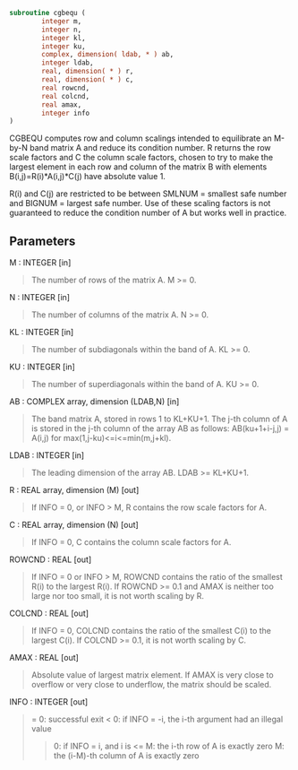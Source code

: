 ```fortran
subroutine cgbequ (
        integer m,
        integer n,
        integer kl,
        integer ku,
        complex, dimension( ldab, * ) ab,
        integer ldab,
        real, dimension( * ) r,
        real, dimension( * ) c,
        real rowcnd,
        real colcnd,
        real amax,
        integer info
)
```

CGBEQU computes row and column scalings intended to equilibrate an
M-by-N band matrix A and reduce its condition number.  R returns the
row scale factors and C the column scale factors, chosen to try to
make the largest element in each row and column of the matrix B with
elements B(i,j)=R(i)\*A(i,j)\*C(j) have absolute value 1.

R(i) and C(j) are restricted to be between SMLNUM = smallest safe
number and BIGNUM = largest safe number.  Use of these scaling
factors is not guaranteed to reduce the condition number of A but
works well in practice.

## Parameters
M : INTEGER [in]
> The number of rows of the matrix A.  M >= 0.

N : INTEGER [in]
> The number of columns of the matrix A.  N >= 0.

KL : INTEGER [in]
> The number of subdiagonals within the band of A.  KL >= 0.

KU : INTEGER [in]
> The number of superdiagonals within the band of A.  KU >= 0.

AB : COMPLEX array, dimension (LDAB,N) [in]
> The band matrix A, stored in rows 1 to KL+KU+1.  The j-th
> column of A is stored in the j-th column of the array AB as
> follows:
> AB(ku+1+i-j,j) = A(i,j) for max(1,j-ku)<=i<=min(m,j+kl).

LDAB : INTEGER [in]
> The leading dimension of the array AB.  LDAB >= KL+KU+1.

R : REAL array, dimension (M) [out]
> If INFO = 0, or INFO > M, R contains the row scale factors
> for A.

C : REAL array, dimension (N) [out]
> If INFO = 0, C contains the column scale factors for A.

ROWCND : REAL [out]
> If INFO = 0 or INFO > M, ROWCND contains the ratio of the
> smallest R(i) to the largest R(i).  If ROWCND >= 0.1 and
> AMAX is neither too large nor too small, it is not worth
> scaling by R.

COLCND : REAL [out]
> If INFO = 0, COLCND contains the ratio of the smallest
> C(i) to the largest C(i).  If COLCND >= 0.1, it is not
> worth scaling by C.

AMAX : REAL [out]
> Absolute value of largest matrix element.  If AMAX is very
> close to overflow or very close to underflow, the matrix
> should be scaled.

INFO : INTEGER [out]
> = 0:  successful exit
> < 0:  if INFO = -i, the i-th argument had an illegal value
> > 0:  if INFO = i, and i is
> <= M:  the i-th row of A is exactly zero
> >  M:  the (i-M)-th column of A is exactly zero
